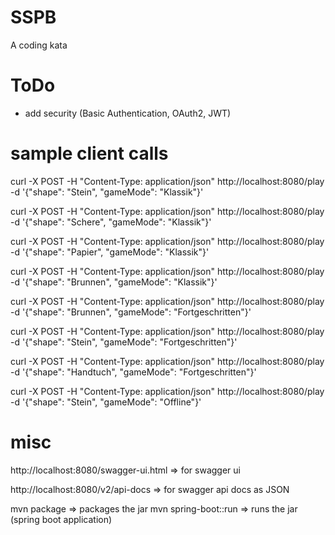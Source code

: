 # SSPB
A coding kata

# ToDo

- add security (Basic Authentication, OAuth2, JWT)

# sample client calls

curl -X POST -H "Content-Type: application/json" http://localhost:8080/play -d '{"shape": "Stein", "gameMode": "Klassik"}'

curl -X POST -H "Content-Type: application/json" http://localhost:8080/play -d '{"shape": "Schere", "gameMode": "Klassik"}'

curl -X POST -H "Content-Type: application/json" http://localhost:8080/play -d '{"shape": "Papier", "gameMode": "Klassik"}'

curl -X POST -H "Content-Type: application/json" http://localhost:8080/play -d '{"shape": "Brunnen", "gameMode": "Klassik"}'

curl -X POST -H "Content-Type: application/json" http://localhost:8080/play -d '{"shape": "Brunnen", "gameMode": "Fortgeschritten"}'

curl -X POST -H "Content-Type: application/json" http://localhost:8080/play -d '{"shape": "Stein", "gameMode": "Fortgeschritten"}'

curl -X POST -H "Content-Type: application/json" http://localhost:8080/play -d '{"shape": "Handtuch", "gameMode": "Fortgeschritten"}'

curl -X POST -H "Content-Type: application/json" http://localhost:8080/play -d '{"shape": "Stein", "gameMode": "Offline"}'

# misc

http://localhost:8080/swagger-ui.html  => for swagger ui

http://localhost:8080/v2/api-docs 	   => for swagger api docs as JSON

mvn package 			=> packages the jar
mvn spring-boot::run 	=> runs the jar (spring boot application)
